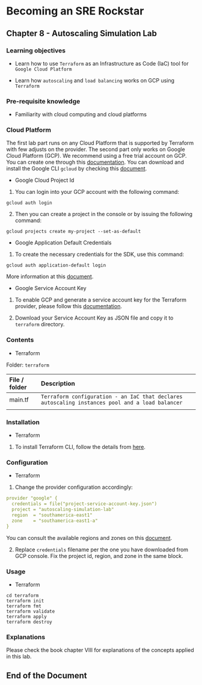 # Becoming an SRE Rockstar

## Chapter 8 - Autoscaling Simulation Lab

### Learning objectives

* Learn how to use `Terraform` as an Infrastructure as Code (IaC) tool for `Google Cloud Platform`

* Learn how `autoscaling` and `load balancing` works on GCP using `Terraform`

### Pre-requisite knowledge

* Familiarity with cloud computing and cloud platforms


### Cloud Platform

The first lab part runs on any Cloud Platform that is supported by Terraform with few adjusts on the provider. The second part only works on Google Cloud Platform (GCP). We recommend using a free trial account on GCP. You can create one through this [documentation](https://cloud.google.com/free). You can download and install the Google CLI `gcloud` by checking this [document](https://cloud.google.com/sdk/docs/install).

* Google Cloud Project Id

1. You can login into your GCP account with the following command:

`gcloud auth login`

2. Then you can create a project in the console or by issuing the following command:

`gcloud projects create my-project --set-as-default`

* Google Application Default Credentials

1. To create the necessary credentials for the SDK, use this command:

`gcloud auth application-default login`

More information at this [document](https://cloud.google.com/docs/authentication#adc).

* Google Service Account Key

1. To enable GCP and generate a service account key for the Terraform provider, please follow this [documentation](https://learn.hashicorp.com/tutorials/terraform/google-cloud-platform-build?in=terraform/gcp-get-started#set-up-gcp).

2. Download your Service Account Key as JSON file and copy it to `terraform` directory.

### Contents

* Terraform

Folder: `terraform`

| **File / folder** | **Description** |
|:--------------------------------|:--------------------------------|
| main.tf | `Terraform configuration - an IaC that declares autoscaling instances pool and a load balancer` |
| | |


### Installation

* Terraform

1. To install Terraform CLI, follow the details from [here](https://learn.hashicorp.com/tutorials/terraform/install-cli).

### Configuration

* Terraform

1. Change the provider configuration accordingly:

```yaml
provider "google" {
  credentials = file("project-service-account-key.json")
  project = "autoscaling-simulation-lab"
  region  = "southamerica-east1"
  zone    = "southamerica-east1-a"
}
```

You can consult the available regions and zones on this [document](https://cloud.google.com/compute/docs/regions-zones).

2. Replace `credentials` filename per the one you have downloaded from GCP console. Fix the project id, region, and zone in the same block.


### Usage

* Terraform

```shell
cd terraform
terraform init
terraform fmt
terraform validate
terraform apply
terraform destroy
```

### Explanations

Please check the book chapter VIII for explanations of the concepts applied in this lab.


## End of the Document
